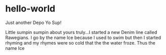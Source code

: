 # hello-world
Just another Depo
Yo Sup!

Little sumpin sumpin about yours truly...I started a new Denim line called Rawegians.
I go by the name Ice because I used to swim but then I started rhyming and my rhymes were so cold
that the the water froze. Thus the name Ice

